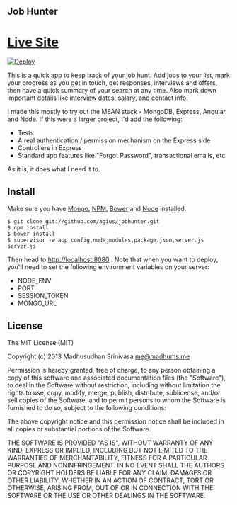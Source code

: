## Job Hunter 

# [Live Site](http://jobhuntr.co)

[![Deploy](https://www.herokucdn.com/deploy/button.png)](https://heroku.com/deploy?template=https://github.com/agius/jobhunter/tree/heroku)

This is a quick app to keep track of your job hunt. Add jobs to your list, mark your progress as you get in touch, get responses, interviews and offers, then have a quick summary of your search at any time. Also mark down important details like interview dates, salary, and contact info.

I made this mostly to try out the MEAN stack - MongoDB, Express, Angular and Node. If this were a larger project, I'd add the following:

* Tests
* A real authentication / permission mechanism on the Express side
* Controllers in Express
* Standard app features like "Forgot Password", transactional emails, etc

As it is, it does what I need it to.

## Install

Make sure you have [Mongo](http://mongodb.org), [NPM](http://www.npmjs.org), [Bower](http://bower.io) and [Node](http://nodejs.org) installed.

    $ git clone git://github.com/agius/jobhunter.git
    $ npm install
    $ bower install
    $ supervisor -w app,config,node_modules,package.json,server.js server.js

Then head to <http://localhost:8080> . Note that when you want to deploy, you'll need to set the following environment variables on your server:

* NODE_ENV
* PORT
* SESSION_TOKEN
* MONGO_URL

## License

The MIT License (MIT)

Copyright (c) 2013 Madhusudhan Srinivasa <me@madhums.me>

Permission is hereby granted, free of charge, to any person obtaining a copy
of this software and associated documentation files (the "Software"), to deal
in the Software without restriction, including without limitation the rights
to use, copy, modify, merge, publish, distribute, sublicense, and/or sell
copies of the Software, and to permit persons to whom the Software is
furnished to do so, subject to the following conditions:

The above copyright notice and this permission notice shall be included in all
copies or substantial portions of the Software.

THE SOFTWARE IS PROVIDED "AS IS", WITHOUT WARRANTY OF ANY KIND, EXPRESS OR
IMPLIED, INCLUDING BUT NOT LIMITED TO THE WARRANTIES OF MERCHANTABILITY,
FITNESS FOR A PARTICULAR PURPOSE AND NONINFRINGEMENT. IN NO EVENT SHALL THE
AUTHORS OR COPYRIGHT HOLDERS BE LIABLE FOR ANY CLAIM, DAMAGES OR OTHER
LIABILITY, WHETHER IN AN ACTION OF CONTRACT, TORT OR OTHERWISE, ARISING FROM,
OUT OF OR IN CONNECTION WITH THE SOFTWARE OR THE USE OR OTHER DEALINGS IN THE
SOFTWARE.